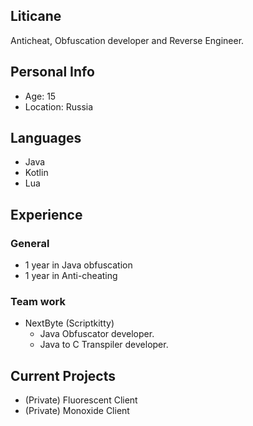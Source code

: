 ## Liticane
Anticheat, Obfuscation developer and Reverse Engineer.

## Personal Info
- Age: 15
- Location: Russia

## Languages
- Java
- Kotlin
- Lua

## Experience 
### General
- 1 year in Java obfuscation
- 1 year in Anti-cheating
### Team work
- NextByte (Scriptkitty)
  - Java Obfuscator developer.
  - Java to C Transpiler developer.

## Current Projects
- (Private) Fluorescent Client
- (Private) Monoxide Client